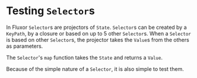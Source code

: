 # Testing `Selector`s

In Fluxor `Selector`s are projectors of `State`.  `Selector`s can be created by a `KeyPath`, by a closure or based on up to 5 other `Selector`s.
When a `Selector` is based on other `Selector`s, the projector takes the `Value`s from the others as parameters.

The `Selector`'s `map` function takes the `State` and returns a `Value`.

Because of the simple nature of a `Selector`, it is also simple to test them.


